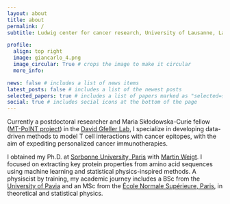 ```yaml
---
layout: about
title: about
permalink: /
subtitle: Ludwig center for cancer research, University of Lausanne, Lausanne, Switzerland

profile:
  align: top right
  image: giancarlo_4.png
  image_circular: True # crops the image to make it circular
  more_info:

news: false # includes a list of news items
latest_posts: false # includes a list of the newest posts
selected_papers: true # includes a list of papers marked as "selected={true}"
social: true # includes social icons at the bottom of the page
---
```


Currently a postdoctoral researcher and Maria Sk&#322;odowska-Curie fellow ([MT-PoINT project](https://cordis.europa.eu/project/id/101027973)) in the [David Gfeller Lab](https://gfellerlab.org/), I specialize in developing data-driven methods to model T cell interactions with cancer epitopes, with the aim of expediting personalized cancer immunotherapies. 

I obtained my Ph.D. at [Sorbonne University, Paris](http://www.lcqb.upmc.fr/) with [Martin Weigt](https://scholar.google.com/citations?user=HU1K_zsAAAAJ). I focused on extracting key protein properties from amino acid sequences using machine learning and statistical physics-inspired methods. A physiscist by training, my academic journey includes a BSc from the [University of Pavia](https://web.unipv.it/) and an MSc from the [&#201;cole Normale Supérieure, Paris](https://www.ens.psl.eu/), in theoretical and statistical physics.

